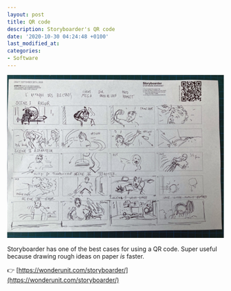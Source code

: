 ```yaml
---
layout: post
title: QR code
description: Storyboarder's QR code
date: '2020-10-30 04:24:48 +0100'
last_modified_at:
categories:
- Software
---
```

![Storyboarder's QR code](/images/storyboarder_attaque_electros_rough_01.jpg)

Storyboarder has one of the best cases for using a QR code. 
Super useful because drawing rough ideas on paper *is* faster.

👉 [https://wonderunit.com/storyboarder/](https://wonderunit.com/storyboarder/)
